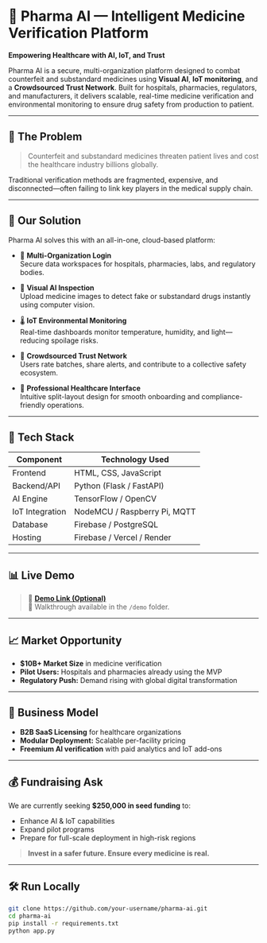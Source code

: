 # 💊 Pharma AI — Intelligent Medicine Verification Platform

**Empowering Healthcare with AI, IoT, and Trust**

Pharma AI is a secure, multi-organization platform designed to combat counterfeit and substandard medicines using **Visual AI**, **IoT monitoring**, and a **Crowdsourced Trust Network**. Built for hospitals, pharmacies, regulators, and manufacturers, it delivers scalable, real-time medicine verification and environmental monitoring to ensure drug safety from production to patient.

---

## 🚨 The Problem

> Counterfeit and substandard medicines threaten patient lives and cost the healthcare industry billions globally.

Traditional verification methods are fragmented, expensive, and disconnected—often failing to link key players in the medical supply chain.

---

## 🚀 Our Solution

Pharma AI solves this with an all-in-one, cloud-based platform:

- 🔐 **Multi-Organization Login**  
  Secure data workspaces for hospitals, pharmacies, labs, and regulatory bodies.

- 📸 **Visual AI Inspection**  
  Upload medicine images to detect fake or substandard drugs instantly using computer vision.

- 🌡️ **IoT Environmental Monitoring**  
  Real-time dashboards monitor temperature, humidity, and light—reducing spoilage risks.

- 🤝 **Crowdsourced Trust Network**  
  Users rate batches, share alerts, and contribute to a collective safety ecosystem.

- 🧪 **Professional Healthcare Interface**  
  Intuitive split-layout design for smooth onboarding and compliance-friendly operations.

---

## 🧠 Tech Stack

| Component         | Technology Used                  |
|------------------|----------------------------------|
| Frontend         | HTML, CSS, JavaScript            |
| Backend/API      | Python (Flask / FastAPI)         |
| AI Engine        | TensorFlow / OpenCV              |
| IoT Integration  | NodeMCU / Raspberry Pi, MQTT     |
| Database         | Firebase / PostgreSQL            |
| Hosting          | Firebase / Vercel / Render       |

---

## 📊 Live Demo

> 🔗 **[Demo Link (Optional)](https://your-demo-link.com)**  
> 🎥 Walkthrough available in the `/demo` folder.

---

## 📈 Market Opportunity

- **$10B+ Market Size** in medicine verification  
- **Pilot Users:** Hospitals and pharmacies already using the MVP  
- **Regulatory Push:** Demand rising with global digital transformation

---

## 💼 Business Model

- **B2B SaaS Licensing** for healthcare organizations  
- **Modular Deployment:** Scalable per-facility pricing  
- **Freemium AI verification** with paid analytics and IoT add-ons

---

## 💰 Fundraising Ask

We are currently seeking **$250,000 in seed funding** to:

- Enhance AI & IoT capabilities  
- Expand pilot programs  
- Prepare for full-scale deployment in high-risk regions

> **Invest in a safer future. Ensure every medicine is real.**

---

## 🛠️ Run Locally

```bash
git clone https://github.com/your-username/pharma-ai.git
cd pharma-ai
pip install -r requirements.txt
python app.py
